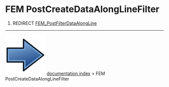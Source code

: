 # FEM PostCreateDataAlongLineFilter
1.  REDIRECT [FEM_PostFilterDataAlongLine](FEM_PostFilterDataAlongLine.md)



---
![](images/Button_right.svg) [documentation index](../README.md) > FEM PostCreateDataAlongLineFilter
